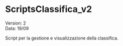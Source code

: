 # ScriptsClassifica_v2

Version: 2  
Data: 19/09  

Script per la gestione e visualizzazione della classifica.